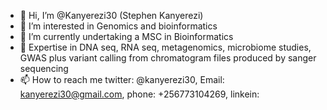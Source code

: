 - 👋 Hi, I’m @Kanyerezi30 (Stephen Kanyerezi)
- 👀 I’m interested in Genomics and bioinformatics
- 🌱 I’m currently undertaking a MSC in Bioinformatics
- 💞️ Expertise in DNA seq, RNA seq, metagenomics, microbiome studies, GWAS plus variant calling from chromatogram files produced by sanger sequencing
- 📫 How to reach me twitter: @kanyerezi30, Email: kanyerezi30@gmail.com, phone: +256773104269, linkein: 

<!---
Kanyerezi30/Kanyerezi30 is a ✨ special ✨ repository because its `README.md` (this file) appears on your GitHub profile.
You can click the Preview link to take a look at your changes.
--->

